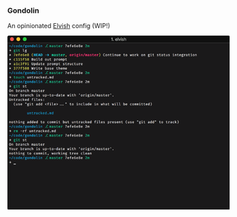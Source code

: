 ### Gondolin 
An opinionated [Elvish](https://elv.sh) config (WIP!)

![](assets/gondolin_screenshot.png)
